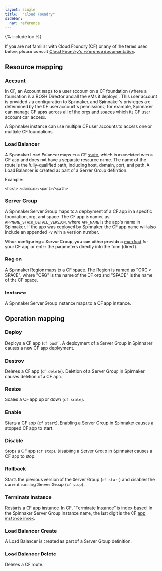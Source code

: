 ```yaml
---
layout: single
title:  "Cloud Foundry"
sidebar:
  nav: reference
---
```


{% include toc %}

If you are not familiar with Cloud Foundry (CF) or any of the terms used below, please consult [Cloud Foundry's reference documentation](https://docs.cloudfoundry.org).

## Resource mapping

### Account

In CF, an Account maps to a user account on a CF foundation (where a foundation is a BOSH Director and all the VMs it deploys). This user account is provided via configuration to Spinnaker, and Spinnaker's privileges are determined by the CF user account's permissions; for example, Spinnaker can manage CF apps across all of the [orgs and spaces](https://docs.cloudfoundry.org/concepts/roles.html) which its CF user account can access.

A Spinnaker instance can use multiple CF user accounts to access one or multiple CF foundations.

### Load Balancer

A Spinnaker Load Balancer maps to a CF [route](https://docs.cloudfoundry.org/devguide/deploy-apps/routes-domains.html#routes), which is associated with a CF app and does not have a separate resource name. The name of the route is the fully-qualified path, including host, domain, port, and path. A Load Balancer is created as part of a Server Group definition.

Example:

```
<host>.<domain>:<port>/<path>
```

### Server Group

A Spinnaker Server Group maps to a deployment of a CF app in a specific foundation, org, and space. The CF app is named as `APPNAME_STACK_DETAIL_VERSION`, where `APP_NAME` is the app's name in Spinnaker.  If the app was deployed by Spinnaker, the CF app name will also include an appended `-V` with a version number.

When configuring a Server Group, you can either provide a [manifest](https://docs.cloudfoundry.org/devguide/deploy-apps/manifest.html) for your CF app or enter the parameters directly into the form (direct).

### Region

A Spinnaker Region maps to a CF [space](https://docs.cloudfoundry.org/concepts/roles.html#spaces). The Region is named as "ORG > SPACE", where "ORG" is the name of the CF [org](https://docs.cloudfoundry.org/concepts/roles.html#orgs) and "SPACE" is the name of the CF space.

### Instance

A Spinnaker Server Group Instance maps to a CF app instance.

## Operation mapping

### Deploy

Deploys a CF app (`cf push`). A deployment of a Server Group in Spinnaker causes a new CF app deployment.

### Destroy

Deletes a CF app (`cf delete`). Deletion of a Server Group in Spinnaker causes deletion of a CF app.

### Resize

Scales a CF app up or down (`cf scale`).

### Enable

Starts a CF app (`cf start`). Enabling a Server Group in Spinnaker causes a stopped CF app to start.

### Disable

Stops a CF app (`cf stop`). Disabling a Server Group in Spinnaker causes a CF app to stop.

### Rollback

Starts the previous version of the Server Group (`cf start`) and disables the current running Server Group (`cf stop`).

### Terminate Instance

Restarts a CF app instance. In CF, "Terminate Instance" is index-based. In the Spinnaker Server Group Instance name, the last digit is the CF [app instance index](https://docs.run.pivotal.io/devguide/deploy-apps/environment-variable.html#CF-INSTANCE-INDEX).

### Load Balancer Create

A Load Balancer is created as part of a Server Group definition.

### Load Balancer Delete

Deletes a CF route.

